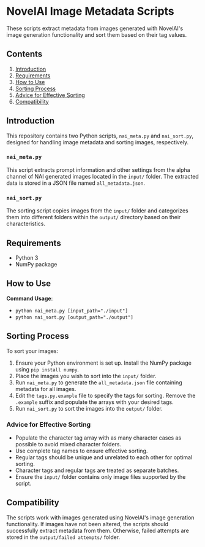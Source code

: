 # NovelAI Image Metadata Scripts

These scripts extract metadata from images generated with NovelAI's image generation functionality and sort them based on their tag values.

## Contents
1. [Introduction](#introduction)
2. [Requirements](#requirements)
3. [How to Use](#how-to-use)
4. [Sorting Process](#sorting-process)
5. [Advice for Effective Sorting](#advice-for-effective-sorting)
6. [Compatibility](#compatibility)

## Introduction
This repository contains two Python scripts, `nai_meta.py` and `nai_sort.py`, designed for handling image metadata and sorting images, respectively.

### `nai_meta.py`
This script extracts prompt information and other settings from the alpha channel of NAI generated images located in the `input/` folder. The extracted data is stored in a JSON file named `all_metadata.json`.

### `nai_sort.py`
The sorting script copies images from the `input/` folder and categorizes them into different folders within the `output/` directory based on their characteristics.

## Requirements
- Python 3
- NumPy package

## How to Use
**Command Usage**:
- `python nai_meta.py [input_path="./input"]`
- `python nai_sort.py [output_path="./output"]`


## Sorting Process
To sort your images:

1. Ensure your Python environment is set up. Install the NumPy package using `pip install numpy`.
2. Place the images you wish to sort into the `input/` folder.
3. Run `nai_meta.py` to generate the `all_metadata.json` file containing metadata for all images.
4. Edit the `tags.py.example` file to specify the tags for sorting. Remove the `.example` suffix and populate the arrays with your desired tags.
5. Run `nai_sort.py` to sort the images into the `output/` folder.

### Advice for Effective Sorting
- Populate the character tag array with as many character cases as possible to avoid mixed character folders.
- Use complete tag names to ensure effective sorting.
- Regular tags should be unique and unrelated to each other for optimal sorting.
- Character tags and regular tags are treated as separate batches.
- Ensure the `input/` folder contains only image files supported by the script.

## Compatibility
The scripts work with images generated using NovelAI's image generation functionality. If images have not been altered, the scripts should successfully extract metadata from them. Otherwise, failed attempts are stored in the `output/failed attempts/` folder.